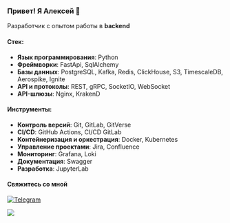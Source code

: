 ### Привет! Я Алексей 👋
Разработчик с опытом работы в **backend**

#### Стек:
- **Язык программирования**: Python
- **Фреймворки**: FastApi, SqlAlchemy
- **Базы данных**: PostgreSQL, Kafka, Redis, ClickHouse, S3, TimescaleDB, Aerospike, Ignite
- **API и протоколы**: REST, gRPC, SocketIO, WebSocket
- **API-шлюзы**: Nginx, KrakenD

#### Инструменты:

- **Контроль версий**: Git, GitLab, GitVerse
- **CI/CD**: GitHub Actions, CI/CD GitLab
- **Контейнеризация и оркестрация**: Docker, Kubernetes
- **Управление проектами**: Jira, Confluence
- **Мониторинг**: Grafana, Loki
- **Документация**: Swagger
- **Разработка**: JupyterLab

#### Свяжитесь со мной
[![Telegram](https://img.shields.io/badge/Telegram-2CA5E0?style=for-the-badge&logo=telegram&logoColor=white)](https://t.me/KuzenkovAG)
<br>

![](https://komarev.com/ghpvc/?username=KuzenkovAG&color=green&style=for-the-badge)
